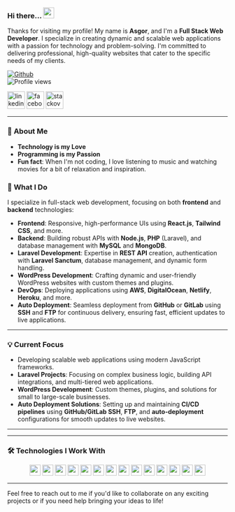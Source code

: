 ### Hi there... <a target="_blank" href="https://www.facebook.com/Md.A.A.Asgor.Ali"><img src="https://media.giphy.com/media/hvRJCLFzcasrR4ia7z/giphy.gif" width="25px"></a>

Thanks for visiting my profile! My name is **Asgor**, and I'm a **Full Stack Web Developer**. I specialize in creating dynamic and scalable web applications with a passion for technology and problem-solving. I'm committed to delivering professional, high-quality websites that cater to the specific needs of my clients.

[![Github](https://img.shields.io/github/followers/i-asgor?label=Follow&style=social)](https://github.com/i-asgor)  
![Profile views](https://gpvc.arturio.dev/i-asgor)

[<img src='https://img.icons8.com/color/48/000000/linkedin-circled--v1.png' alt='linkedin' height='40'>](https://www.linkedin.com/in/md-abdullah-al-asgor-ali-b8b1b875) [<img src='https://img.icons8.com/color/48/000000/facebook-circled--v5.png' alt='facebook' height='40'>](https://www.facebook.com/Md.A.A.Asgor.Ali) [<img src='https://img.icons8.com/fluency/48/4a90e2/stackoverflow.png' alt='stackoverflow' height='40'>](https://stackoverflow.com/users/18384986/md-asgor-ali)

---

### 🚀 **About Me**
- **Technology is my Love**  
- **Programming is my Passion**  
- **Fun fact**: When I'm not coding, I love listening to music and watching movies for a bit of relaxation and inspiration.

### 💼 **What I Do**
I specialize in full-stack web development, focusing on both **frontend** and **backend** technologies:
- **Frontend**: Responsive, high-performance UIs using **React.js**, **Tailwind CSS**, and more.
- **Backend**: Building robust APIs with **Node.js**, **PHP** (Laravel), and database management with **MySQL** and **MongoDB**.
- **Laravel Development**: Expertise in **REST API** creation, authentication with **Laravel Sanctum**, database management, and dynamic form handling.
- **WordPress Development**: Crafting dynamic and user-friendly WordPress websites with custom themes and plugins.
- **DevOps**: Deploying applications using **AWS**, **DigitalOcean**, **Netlify**, **Heroku**, and more. 
- **Auto Deployment**: Seamless deployment from **GitHub** or **GitLab** using **SSH** and **FTP** for continuous delivery, ensuring fast, efficient updates to live applications.

---

### 💡 **Current Focus**
- Developing scalable web applications using modern JavaScript frameworks.
- **Laravel Projects**: Focusing on complex business logic, building API integrations, and multi-tiered web applications.
- **WordPress Development**: Custom themes, plugins, and solutions for small to large-scale businesses.
- **Auto Deployment Solutions**: Setting up and maintaining **CI/CD pipelines** using **GitHub/GitLab SSH**, **FTP**, and **auto-deployment** configurations for smooth updates to live websites.

---



---

### 🛠 **Technologies I Work With**

<p align="center">
  <img src="https://img.shields.io/badge/HTML5-black?style=for-the-badge&logo=html5&logoColor=red" height="25"/> 
  <img src="https://img.shields.io/badge/CSS3-black?style=for-the-badge&logo=css3&logoColor=yellow" height="25"/> 
  <img src="https://img.shields.io/badge/Bootstrap-black?style=for-the-badge&logo=bootstrap&logoColor=white" height="25"/> 
  <img src="https://img.shields.io/badge/Tailwind_CSS-black?style=for-the-badge&logo=tailwind-css&logoColor=white" height="25"/> 
  <img src="https://img.shields.io/badge/JavaScript-black?style=for-the-badge&logo=javascript&logoColor=white" height="25"/> 
  <img src="https://img.shields.io/badge/React-black?style=for-the-badge&logo=react&logoColor=61DAFB" height="25"/> 
  <img src="https://img.shields.io/badge/Node.js-black?style=for-the-badge&logo=node.js&logoColor=white" height="25"/> 
  <img src="https://img.shields.io/badge/Laravel-black?style=for-the-badge&logo=laravel&logoColor=white" height="25"/> 
  <img src="https://img.shields.io/badge/WordPress-black?style=for-the-badge&logo=wordpress&logoColor=white" height="25"/> 
  <img src="https://img.shields.io/badge/MongoDB-black?style=for-the-badge&logo=mongodb&logoColor=white" height="25"/> 
  <img src="https://img.shields.io/badge/MySQL-black?style=for-the-badge&logo=mysql&logoColor=white" height="25"/> 
  <img src="https://img.shields.io/badge/Firebase-black?style=for-the-badge&logo=firebase&logoColor=white" height="25"/> 
  <img src="https://img.shields.io/badge/Netlify-black?style=for-the-badge&logo=netlify&logoColor=white" height="25"/> 
  <img src="https://img.shields.io/badge/Heroku-black?style=for-the-badge&logo=heroku&logoColor=white" height="25"/>
</p>

---

Feel free to reach out to me if you'd like to collaborate on any exciting projects or if you need help bringing your ideas to life!
